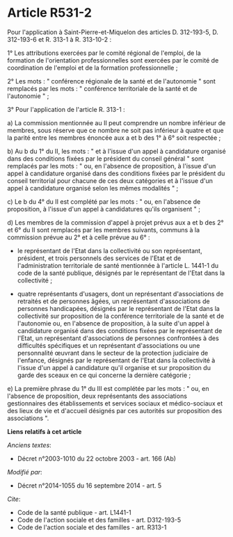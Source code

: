 # Article R531-2

Pour l'application à Saint-Pierre-et-Miquelon des articles D. 312-193-5, D. 312-193-6 et R. 313-1 à R. 313-10-2 : 

1° Les attributions exercées par le comité régional de l'emploi, de la formation de l'orientation professionnelles sont
exercées par le comité de coordination de l'emploi et de la formation professionnelle ; 

2° Les mots : " conférence régionale de la santé et de l'autonomie " sont remplacés par les mots : " conférence territoriale
de la santé et de l'autonomie " ; 

3° Pour l'application de l'article R. 313-1 : 

a) La commission mentionnée au II peut comprendre un nombre inférieur de membres, sous réserve que ce nombre ne soit pas
inférieur à quatre et que la parité entre les membres énoncée aux a et b des 1° à 6° soit respectée ; 

b) Au b du 1° du II, les mots : " et à l'issue d'un appel à candidature organisé dans des conditions fixées par le président
du conseil général " sont remplacés par les mots : " ou, en l'absence de proposition, à l'issue d'un appel à candidature
organisé dans des conditions fixées par le président du conseil territorial pour chacune de ces deux catégories et à l'issue
d'un appel à candidature organisé selon les mêmes modalités " ; 

c) Le b du 4° du II est complété par les mots : " ou, en l'absence de proposition, à l'issue d'un appel à candidatures qu'ils
organisent " ; 

d) Les membres de la commission d'appel à projet prévus aux a et b des 2° et 6° du II sont remplacés par les membres
suivants, communs à la commission prévue au 2° et à celle prévue au 6° :

- le représentant de l'Etat dans la collectivité ou son représentant, président, et trois personnels des services de l'Etat
et de l'administration territoriale de santé mentionnée à l'article L. 1441-1 du code de la santé publique, désignés par le
représentant de l'Etat dans la collectivité ;

- quatre représentants d'usagers, dont un représentant d'associations de retraités et de personnes âgées, un représentant
d'associations de personnes handicapées, désignés par le représentant de l'Etat dans la collectivité sur proposition de la
conférence territoriale de la santé et de l'autonomie ou, en l'absence de proposition, à la suite d'un appel à candidature
organisé dans des conditions fixées par le représentant de l'Etat, un représentant d'associations de personnes confrontées à
des difficultés spécifiques et un représentant d'associations ou une personnalité œuvrant dans le secteur de la protection
judiciaire de l'enfance, désignés par le représentant de l'Etat dans la collectivité à l'issue d'un appel à candidature qu'il
organise et sur proposition du garde des sceaux en ce qui concerne la dernière catégorie ; 

e) La première phrase du 1° du III est complétée par les mots : " ou, en l'absence de proposition, deux représentants des
associations gestionnaires des établissements et services sociaux et médico-sociaux et des lieux de vie et d'accueil désignés
par ces autorités sur proposition des associations ".

**Liens relatifs à cet article**

_Anciens textes_:

  - Décret n°2003-1010 du 22 octobre 2003 - art. 166 (Ab)

_Modifié par_:

  - Décret n°2014-1055 du 16 septembre 2014 - art. 5

_Cite_:

  - Code de la santé publique - art. L1441-1
  - Code de l'action sociale et des familles - art. D312-193-5
  - Code de l'action sociale et des familles - art. R313-1
